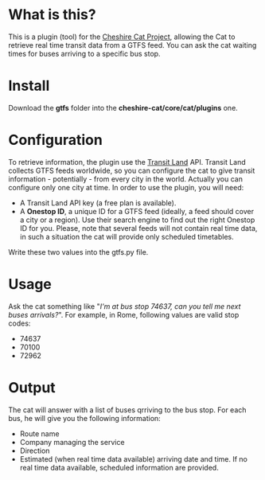 # What is this?
This is a plugin (tool) for the [Cheshire Cat Project](https://github.com/pieroit/cheshire-cat), allowing the Cat to retrieve real time transit data from a GTFS feed.  You can ask the cat waiting times for buses arriving to a specific bus stop.

# Install
Download the **gtfs** folder into the **cheshire-cat/core/cat/plugins** one.

# Configuration
To retrieve information, the plugin use the [Transit Land](https://www.transit.land/) API. Transit Land collects GTFS feeds worldwide, so you can configure the cat to give transit information - potentially - from every city in the world. Actually you can configure only one city at time. In order to use the plugin, you will need:
- A Transit Land API key (a free plan is available).
- A **Onestop ID**, a unique ID for a GTFS feed (ideally, a feed should cover a city or a region). Use their search engine to find out the right Onestop ID for you. Please, note that several feeds will not contain real time data, in such a situation the cat will provide only scheduled timetables.

Write these two values into the gtfs.py file.

# Usage
Ask the cat something like "*I'm at bus stop 74637, can you tell me next buses arrivals?*". For example, in Rome, following values are valid stop codes:
- 74637
- 70100
- 72962

# Output
The cat will answer with a list of buses qrriving to the bus stop. For each bus, he will give you the following information:
- Route name
- Company managing the service
- Direction
- Estimated (when real time data available) arriving date and time. If no real time data available, scheduled information are provided.
